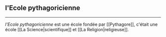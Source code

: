 

## l'Ecole pythagoricienne

---

*l'Ecole pythagoricienne* est une école fondée par [[Pythagore]], c'était une école [[La Science|scientifique]] et [[La Religion|religieuse]]. 